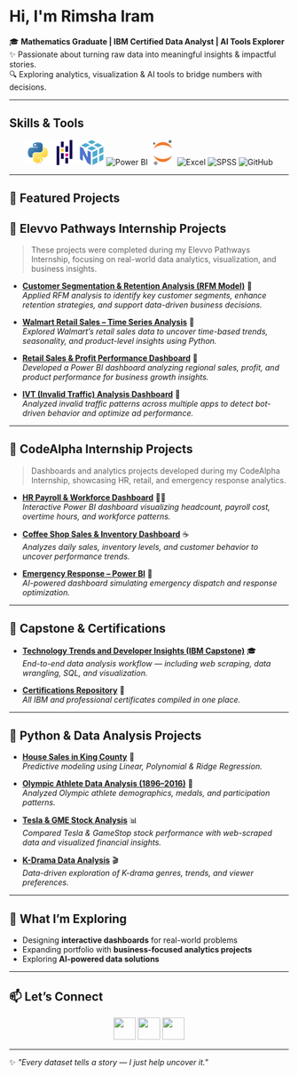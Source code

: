 # Hi, I'm Rimsha Iram  

🎓 **Mathematics Graduate | IBM Certified Data Analyst | AI Tools Explorer**  
✨ Passionate about turning raw data into meaningful insights & impactful stories.  
🔍 Exploring analytics, visualization & AI tools to bridge numbers with decisions.  

---

## Skills & Tools  

<p align="center">
  <img src="https://raw.githubusercontent.com/devicons/devicon/master/icons/python/python-original.svg" alt="Python" width="45" height="45"/>
  <img src="https://raw.githubusercontent.com/devicons/devicon/master/icons/pandas/pandas-original.svg" alt="Pandas" width="45" height="45"/>
  <img src="https://raw.githubusercontent.com/devicons/devicon/master/icons/numpy/numpy-original.svg" alt="Numpy" width="45" height="45"/>
  <img src="https://raw.githubusercontent.com/microsoft/PowerBI-Icons/main/SVG/PowerBI.svg" alt="Power BI" width="45" height="45"/>
  <img src="https://raw.githubusercontent.com/devicons/devicon/master/icons/jupyter/jupyter-original.svg" alt="Jupyter" width="45" height="45"/>
  <img src="https://cdn-icons-png.flaticon.com/512/732/732220.png" alt="Excel" width="45" height="45"/>
  <img src="https://upload.wikimedia.org/wikipedia/commons/5/53/SPSS_logo.png" alt="SPSS" width="45" height="45"/>
  <img src="https://cdn-icons-png.flaticon.com/512/733/733553.png" alt="GitHub" width="45" height="45"/>
</p>

---

## 📂 Featured Projects  

## 🚀 Elevvo Pathways Internship Projects  
> These projects were completed during my Elevvo Pathways Internship, focusing on real-world data analytics, visualization, and business insights.

- [**Customer Segmentation & Retention Analysis (RFM Model)**](https://github.com/Rimsha-Iram/Customer-Segmentation-Retention-Analysis-RFM-Model-) 🧮  
  *Applied RFM analysis to identify key customer segments, enhance retention strategies, and support data-driven business decisions.*

- [**Walmart Retail Sales – Time Series Analysis**](https://github.com/Rimsha-Iram/Walmart-Retail-Sales-Time-Series-Analysis) 🛒  
  *Explored Walmart’s retail sales data to uncover time-based trends, seasonality, and product-level insights using Python.*

- [**Retail Sales & Profit Performance Dashboard**](https://github.com/Rimsha-Iram/Retail-Sales-Profit-Performance-Dashboard) 💼  
  *Developed a Power BI dashboard analyzing regional sales, profit, and product performance for business growth insights.*

- [**IVT (Invalid Traffic) Analysis Dashboard**](https://github.com/Rimsha-Iram/IVT-Traffic-Analysis-Dashboard) 📱  
  *Analyzed invalid traffic patterns across multiple apps to detect bot-driven behavior and optimize ad performance.*

---

## 💼 CodeAlpha Internship Projects  
> Dashboards and analytics projects developed during my CodeAlpha Internship, showcasing HR, retail, and emergency response analytics.

- [**HR Payroll & Workforce Dashboard**](https://github.com/Rimsha-Iram/HR-Payroll-Workforce-Dashboard) 👩‍💼  
  *Interactive Power BI dashboard visualizing headcount, payroll cost, overtime hours, and workforce patterns.*

- [**Coffee Shop Sales & Inventory Dashboard**](https://github.com/Rimsha-Iram/Coffee-Shop-Sales-Inventory-Performance-Dashboard) ☕  
  *Analyzes daily sales, inventory levels, and customer behavior to uncover performance trends.*

- [**Emergency Response – Power BI**](https://github.com/Rimsha-Iram/Emergency-Response-PowerBI) 🚨  
  *AI-powered dashboard simulating emergency dispatch and response optimization.*

---

## 🧠 Capstone & Certifications  

- [**Technology Trends and Developer Insights (IBM Capstone)**](https://github.com/Rimsha-Iram/Technology-Trends-and-Developer-Insights-IBM) 🎓  
  *End-to-end data analysis workflow — including web scraping, data wrangling, SQL, and visualization.*

- [**Certifications Repository**](https://github.com/Rimsha-Iram/Certifications) 🏅  
  *All IBM and professional certificates compiled in one place.*

---

## 🐍 Python & Data Analysis Projects  

- [**House Sales in King County**](https://github.com/Rimsha-Iram/House-Sales-King-County-Analysis) 🏡  
  *Predictive modeling using Linear, Polynomial & Ridge Regression.*

- [**Olympic Athlete Data Analysis (1896–2016)**](https://github.com/Rimsha-Iram/Olympic-Athlete-Data-Analysis-1896-2016) 🥇  
  *Analyzed Olympic athlete demographics, medals, and participation patterns.*

- [**Tesla & GME Stock Analysis**](https://github.com/Rimsha-Iram/Tesla-GME-Stock-Analysis) 📊  
  *Compared Tesla & GameStop stock performance with web-scraped data and visualized financial insights.*

- [**K-Drama Data Analysis**](https://github.com/Rimsha-Iram/KDrama-DataAnalysis) 🎬  
  *Data-driven exploration of K-drama genres, trends, and viewer preferences.*

---


## 🌱 What I’m Exploring  
- Designing **interactive dashboards** for real-world problems  
- Expanding portfolio with **business-focused analytics projects**  
- Exploring **AI-powered data solutions**  

---

## 📫 Let’s Connect  

<p align="center">
  <a href="https://www.linkedin.com/in/rimsha-iram-841905367"><img src="https://cdn-icons-png.flaticon.com/512/174/174857.png" width="40" height="40"/></a>
  <a href="https://github.com/Rimsha-Iram"><img src="https://cdn-icons-png.flaticon.com/512/733/733553.png" width="40" height="40"/></a>
  <a href="mailto:rimsha.irammath@gmail.com"><img src="https://cdn-icons-png.flaticon.com/512/281/281769.png" width="40" height="40"/></a>
</p>

---

✨ *"Every dataset tells a story — I just help uncover it."*  
